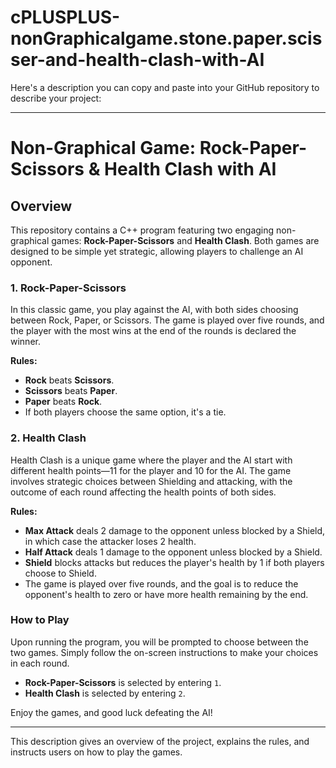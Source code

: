# cPLUSPLUS-nonGraphicalgame.stone.paper.scisser-and-health-clash-with-AI
Here's a description you can copy and paste into your GitHub repository to describe your project:

---

# Non-Graphical Game: Rock-Paper-Scissors & Health Clash with AI

## Overview

This repository contains a C++ program featuring two engaging non-graphical games: **Rock-Paper-Scissors** and **Health Clash**. Both games are designed to be simple yet strategic, allowing players to challenge an AI opponent.

### 1. Rock-Paper-Scissors

In this classic game, you play against the AI, with both sides choosing between Rock, Paper, or Scissors. The game is played over five rounds, and the player with the most wins at the end of the rounds is declared the winner.

**Rules:**
- **Rock** beats **Scissors**.
- **Scissors** beats **Paper**.
- **Paper** beats **Rock**.
- If both players choose the same option, it's a tie.

### 2. Health Clash

Health Clash is a unique game where the player and the AI start with different health points—11 for the player and 10 for the AI. The game involves strategic choices between Shielding and attacking, with the outcome of each round affecting the health points of both sides.

**Rules:**
- **Max Attack** deals 2 damage to the opponent unless blocked by a Shield, in which case the attacker loses 2 health.
- **Half Attack** deals 1 damage to the opponent unless blocked by a Shield.
- **Shield** blocks attacks but reduces the player's health by 1 if both players choose to Shield.
- The game is played over five rounds, and the goal is to reduce the opponent's health to zero or have more health remaining by the end.

### How to Play

Upon running the program, you will be prompted to choose between the two games. Simply follow the on-screen instructions to make your choices in each round.

- **Rock-Paper-Scissors** is selected by entering `1`.
- **Health Clash** is selected by entering `2`.

Enjoy the games, and good luck defeating the AI!

--- 

This description gives an overview of the project, explains the rules, and instructs users on how to play the games.
